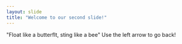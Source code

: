 ```yaml
---
layout: slide
title: "Welcome to our second slide!"
---
```

"Float like a butterflt, sting like a bee" 
Use the left arrow to go back!
